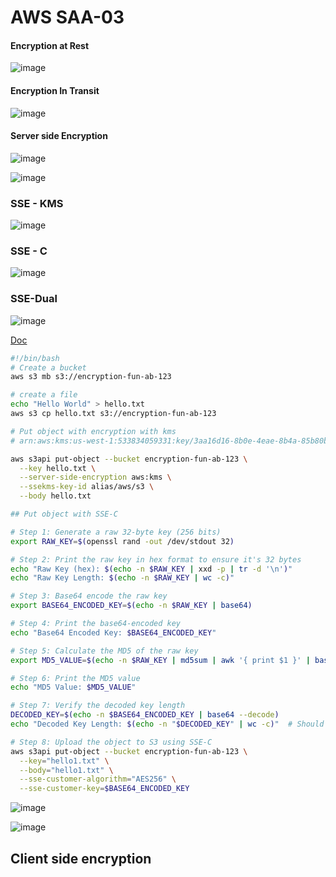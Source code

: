 # AWS SAA-03
#### Encryption at Rest
![image](https://github.com/user-attachments/assets/cfa89425-0fa5-4a5e-8f51-1c5be4469069)

#### Encryption In Transit
![image](https://github.com/user-attachments/assets/3f32f765-c270-4af3-853f-bcd63ccee136)

#### Server side Encryption
![image](https://github.com/user-attachments/assets/b97ce7af-7e58-461a-ae80-d1f79ccbb11d)

![image](https://github.com/user-attachments/assets/723d7891-dffc-48f4-b1b1-1b56228b0b2b)

### SSE - KMS
![image](https://github.com/user-attachments/assets/6d0f1c5c-9f1d-4874-9906-b4afaf4d2e55)

### SSE - C
![image](https://github.com/user-attachments/assets/8c1da59b-29c0-4a9b-87c0-7610cedfdc44)

### SSE-Dual
![image](https://github.com/user-attachments/assets/e70c3e21-e9d0-4222-9731-ce6ed41d47cb)

<a href="https://docs.aws.amazon.com/cli/latest/reference/s3api/put-object.html">Doc</a>
```sh
#!/bin/bash
# Create a bucket
aws s3 mb s3://encryption-fun-ab-123

# create a file
echo "Hello World" > hello.txt
aws s3 cp hello.txt s3://encryption-fun-ab-123

# Put object with encryption with kms
# arn:aws:kms:us-west-1:533834059331:key/3aa16d16-8b0e-4eae-8b4a-85b80be107be

aws s3api put-object --bucket encryption-fun-ab-123 \
  --key hello.txt \
  --server-side-encryption aws:kms \
  --ssekms-key-id alias/aws/s3 \
  --body hello.txt

## Put object with SSE-C

# Step 1: Generate a raw 32-byte key (256 bits)
export RAW_KEY=$(openssl rand -out /dev/stdout 32)

# Step 2: Print the raw key in hex format to ensure it's 32 bytes
echo "Raw Key (hex): $(echo -n $RAW_KEY | xxd -p | tr -d '\n')"
echo "Raw Key Length: $(echo -n $RAW_KEY | wc -c)"

# Step 3: Base64 encode the raw key
export BASE64_ENCODED_KEY=$(echo -n $RAW_KEY | base64)

# Step 4: Print the base64-encoded key
echo "Base64 Encoded Key: $BASE64_ENCODED_KEY"

# Step 5: Calculate the MD5 of the raw key
export MD5_VALUE=$(echo -n $RAW_KEY | md5sum | awk '{ print $1 }' | base64)

# Step 6: Print the MD5 value
echo "MD5 Value: $MD5_VALUE"

# Step 7: Verify the decoded key length
DECODED_KEY=$(echo -n $BASE64_ENCODED_KEY | base64 --decode)
echo "Decoded Key Length: $(echo -n "$DECODED_KEY" | wc -c)"  # Should output 32

# Step 8: Upload the object to S3 using SSE-C
aws s3api put-object --bucket encryption-fun-ab-123 \
  --key="hello1.txt" \
  --body="hello1.txt" \
  --sse-customer-algorithm="AES256" \
  --sse-customer-key=$BASE64_ENCODED_KEY


```
![image](https://github.com/user-attachments/assets/a6568f1e-7b16-48c5-a946-478bde15c3e0)

![image](https://github.com/user-attachments/assets/44114883-5d82-4278-81b3-5a9aaaf19b15)

## Client side encryption
```sh


```







